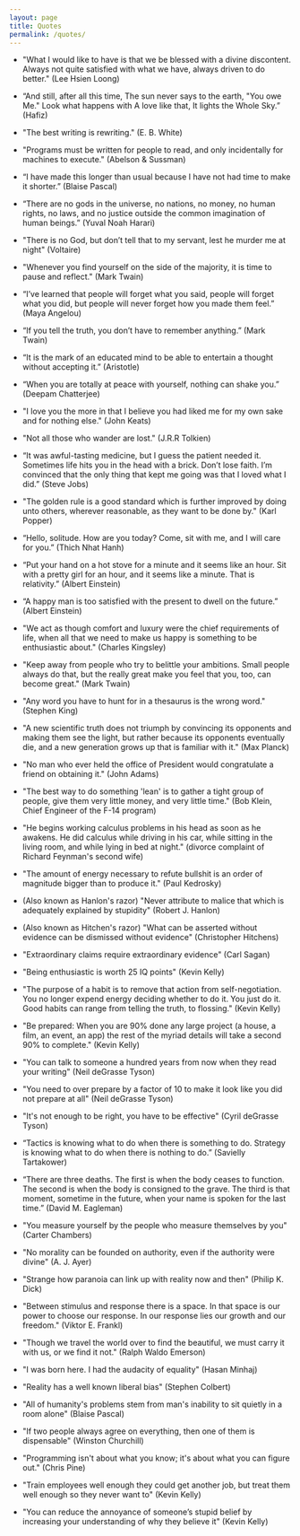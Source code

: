 ```yaml
---
layout: page
title: Quotes
permalink: /quotes/
---
```



- "What I would like to have is that we be blessed with a divine discontent. Always not quite satisfied with what we have, always driven to do better." (Lee Hsien Loong)

- “And still, after all this time,
The sun never says to the earth,
"You owe Me."
Look what happens with
A love like that,
It lights the Whole Sky.” (Hafiz)

- "The best writing is rewriting." (E. B. White)

- "Programs must be written for people to read, and only incidentally for machines to execute." (Abelson & Sussman)

- “I have made this longer than usual because I have not had time to make it shorter.” (Blaise Pascal)

- “There are no gods in the universe, no nations, no money, no human rights, no laws, and no justice outside the common imagination of human beings.” (Yuval Noah Harari)

- "There is no God, but don’t tell that to my servant, lest he murder me at night" (Voltaire)

- "Whenever you find yourself on the side of the majority, it is time to pause and reflect." (Mark Twain)

- “I’ve learned that people will forget what you said, people will forget what you did, but people will never forget how you made them feel.” (Maya Angelou)

- “If you tell the truth, you don’t have to remember anything.” (Mark Twain)

- “It is the mark of an educated mind to be able to entertain a thought without accepting it.” (Aristotle)

- “When you are totally at peace with yourself, nothing can shake you.” (Deepam Chatterjee)

- "I love you the more in that I believe you had liked me for my own sake and for nothing else." (John Keats)

- "Not all those who wander are lost." (J.R.R Tolkien)

- “It was awful-tasting medicine, but I guess the patient needed it. Sometimes life hits you in the head with a brick. Don’t lose faith. I’m convinced that the only thing that kept me going was that I loved what I did.” (Steve Jobs)

- "The golden rule is a good standard which is further improved by doing unto others, wherever reasonable, as they want to be done by." (Karl Popper)

- “Hello, solitude. How are you today? Come, sit with me, and I will care for you.” (Thich Nhat Hanh)

- “Put your hand on a hot stove for a minute and it seems like an hour. Sit with a pretty girl for an hour, and it seems like a minute. That is relativity.” (Albert Einstein)

- “A happy man is too satisfied with the present to dwell on the future.” (Albert Einstein)

- "We act as though comfort and luxury were the chief requirements of life, when all that we need to make us happy is something to be enthusiastic about." (Charles Kingsley)

- "Keep away from people who try to belittle your ambitions. Small people always do that, but the really great make you feel that you, too, can become great." (Mark Twain)

- "Any word you have to hunt for in a thesaurus is the wrong word." (Stephen King)

- "A new scientific truth does not triumph by convincing its opponents and making them see the light, but rather because its opponents eventually die, and a new generation grows up that is familiar with it." (Max Planck)

- "No man who ever held the office of President would congratulate a friend on obtaining it." (John Adams)

- "The best way to do something 'lean' is to gather a tight group of people, give them very little money, and very little time." (Bob Klein, Chief Engineer of the F-14 program)

- "He begins working calculus problems in his head as soon as he awakens. He did calculus while driving in his car, while sitting in the living room, and while lying in bed at night." (divorce complaint of Richard Feynman's second wife)

- "The amount of energy necessary to refute bullshit is an order of magnitude bigger than to produce it." (Paul Kedrosky)

- (Also known as Hanlon's razor) "Never attribute to malice that which is adequately explained by stupidity" (Robert J. Hanlon)

- (Also known as Hitchen's razor) "What can be asserted without evidence can be dismissed without evidence" (Christopher Hitchens)

- "Extraordinary claims require extraordinary evidence" (Carl Sagan)

- "Being enthusiastic is worth 25 IQ points" (Kevin Kelly)

- "The purpose of a habit is to remove that action from self-negotiation. You no longer expend energy deciding whether to do it. You just do it. Good habits can range from telling the truth, to flossing." (Kevin Kelly)

- "Be prepared: When you are 90% done any large project (a house, a film, an event, an app) the rest of the myriad details will take a second 90% to complete." (Kevin Kelly)

- "You can talk to someone a hundred years from now when they read your writing" (Neil deGrasse Tyson)

- "You need to over prepare by a factor of 10 to make it look like you did not prepare at all" (Neil deGrasse Tyson)

- "It's not enough to be right, you have to be effective" (Cyril deGrasse Tyson)

- “Tactics is knowing what to do when there is something to do. Strategy is knowing what to do when there is nothing to do.” (Savielly Tartakower)

- “There are three deaths. The first is when the body ceases to function. The second is when the body is consigned to the grave. The third is that moment, sometime in the future, when your name is spoken for the last time.” (David M. Eagleman)

- "You measure yourself by the people who measure themselves by you" (Carter Chambers)

- "No morality can be founded on authority, even if the authority were divine" (A. J. Ayer)

- "Strange how paranoia can link up with reality now and then" (Philip K. Dick)

- "Between stimulus and response there is a space. In that space is our power to choose our response. In our response lies our growth and our freedom." (Viktor E. Frankl)

- "Though we travel the world over to find the beautiful, we must carry it with us, or we find it not." (Ralph Waldo Emerson)

- "I was born here. I had the audacity of equality" (Hasan Minhaj)

- "Reality has a well known liberal bias" (Stephen Colbert)

- "All of humanity's problems stem from man's inability to sit quietly in a room alone" (Blaise Pascal)

- "If two people always agree on everything, then one of them is dispensable" (Winston Churchill)

- "Programming isn't about what you know; it's about what you can figure out." (Chris Pine)

- "Train employees well enough they could get another job, but treat them well enough so they never want to" (Kevin Kelly)

- "You can reduce the annoyance of someone’s stupid belief by increasing your understanding of why they believe it" (Kevin Kelly)
